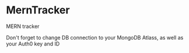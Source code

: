 # MernTracker
MERN tracker

Don't forget to change DB connection to your MongoDB Atlass, as well as your Auth0 key and ID
